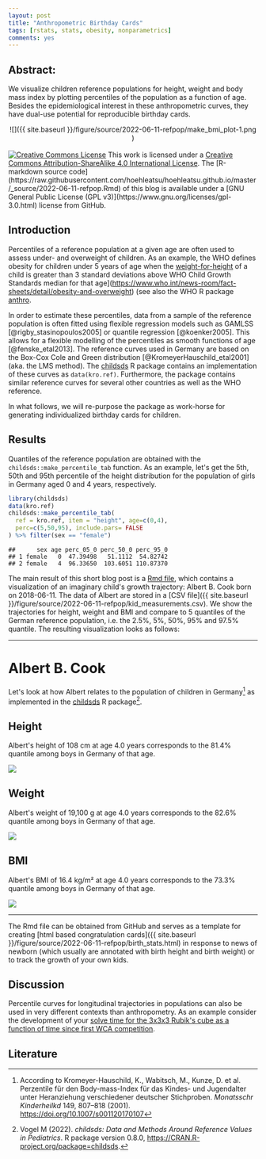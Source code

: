 ```yaml
---
layout: post
title: "Anthropometric Birthday Cards"
tags: [rstats, stats, obesity, nonparametrics]
comments: yes
---
```


 <!-- bibliography: /Users/hoehle/Literature/Bibtex/jabref.bib -->




## Abstract:

We visualize children reference populations for height, weight and body mass index by plotting percentiles of the population as a function of age. Besides the epidemiological interest in these anthropometric curves, they have dual-use potential for reproducible birthday cards.

<center>
![]({{ site.baseurl }}/figure/source/2022-06-11-refpop/make_bmi_plot-1.png )
</center>

<br>
<a rel="license" href="http://creativecommons.org/licenses/by-sa/4.0/"><img alt="Creative Commons License" style="border-width:0" src="https://i.creativecommons.org/l/by-sa/4.0/88x31.png"/></a>
This work is licensed under a <a rel="license"
href="http://creativecommons.org/licenses/by-sa/4.0/">Creative Commons
Attribution-ShareAlike 4.0 International License</a>.
The [R-markdown source code](https://raw.githubusercontent.com/hoehleatsu/hoehleatsu.github.io/master/_source/2022-06-11-refpop.Rmd) of this blog is available under a [GNU General Public License (GPL v3)](https://www.gnu.org/licenses/gpl-3.0.html) license from GitHub.

## Introduction

Percentiles of a reference population at a given age are often used to assess under- and overweight of children. As an example, the WHO defines 
obesity for children under 5 years of age when the [weight-for-height](https://cdn.who.int/media/docs/default-source/child-growth/child-growth-standards/indicators/weight-for-length-height/cht-wfl-girls-z-0-2.pdf?sfvrsn=a683172c_11) of a child is greater than 3 standard deviations above WHO Child Growth Standards median for that age](https://www.who.int/news-room/fact-sheets/detail/obesity-and-overweight) (see also the WHO R package [anthro](https://cran.r-project.org/web/packages/anthro/index.html).

In order to estimate these percentiles, data from a sample of the reference population is often fitted using flexible regression models such as GAMLSS [@rigby_stasinopoulos2005] or quantile regression [@koenker2005]. This allows for a flexible modelling of the percentiles as smooth functions of age [@fenske_etal2013]. The reference curves used in Germany are based on the Box-Cox Cole and Green distribution [@KromeyerHauschild_etal2001] (aka. the LMS method).
The [childsds](https://cran.r-project.org/web/packages/childsds/index.html) R package contains an implementation of these curves as `data(kro.ref)`. Furthermore, the package contains similar reference curves for several other countries as well as the WHO reference. 

In what follows, we will re-purpose the package as work-horse for generating individualized birthday cards for children.

## Results

Quantiles of the reference population are obtained with the `childsds::make_percentile_tab` function. As an example, let's get the 5th, 50th and 95th percentile of the height distribution for the population of girls in Germany aged 0 and 4 years, respectively.


```r
library(childsds)
data(kro.ref)
childsds::make_percentile_tab(
  ref = kro.ref, item = "height", age=c(0,4),
  perc=c(5,50,95), include.pars= FALSE
) %>% filter(sex == "female") 
```

```
##      sex age perc_05_0 perc_50_0 perc_95_0
## 1 female   0  47.39498   51.1112  54.82742
## 2 female   4  96.33650  103.6051 110.87370
```


The main result of this short blog post is a [Rmd file](https://github.com/hoehleatsu/hoehleatsu.github.io/blob/master/figure/source/2022-06-11-refpop/birth_stats.Rmd), which contains a visualization of an imaginary child's growth trajectory: Albert B. Cook born on 2018-06-11. The data of Albert are stored in a [CSV file]({{ site.baseurl }}/figure/source/2022-06-11-refpop/kid_measurements.csv). We show the trajectories for height, weight and BMI and compare to 5 quantiles of the German reference population, i.e. the 2.5%, 5%, 50%, 95% and 97.5% quantile. The resulting visualization looks as follows:

<hr>

<!--
---
title: "Birth statistics"
author: ""
date: '2022-06-11'
output:
  html_document: default
  pdf_document: default
editor_options:
 chunk_output_type: console
---
-->
<!-- 
Remove above comment to make this into an Rmd file. This was commented in order
     for Jekyll not to accidently process the page when creating the blog
-->
















# Albert B. Cook

Let's look at how Albert relates to the population of children in Germany[^1] as implemented in the [childsds](https://cran.r-project.org/web/packages/childsds/index.html) R package[^2].

## Height

Albert's height of 108 cm at age 4.0 years corresponds to the 81.4% quantile among boys in Germany of that age.

<img src="{{ site.baseurl }}/figure/source/2022-06-11-refpop/make_height_plot-1.png" style="display: block; margin: auto;" />


## Weight

Albert's weight of 19,100 g at age 4.0 years corresponds to the 82.6% quantile among boys in Germany of that age.

<img src="{{ site.baseurl }}/figure/source/2022-06-11-refpop/make_weight_plot-1.png" style="display: block; margin: auto;" />

## BMI

Albert's BMI of 16.4 kg/m² at age 4.0 years corresponds to the 73.3% quantile among boys in Germany of that age.

<img src="{{ site.baseurl }}/figure/source/2022-06-11-refpop/make_bmi_plot-1.png" style="display: block; margin: auto;" />



 


[^1]: According to Kromeyer-Hauschild, K., Wabitsch, M., Kunze, D. et al. Perzentile für den Body-mass-Index für das Kindes- und Jugendalter unter Heranziehung verschiedener deutscher Stichproben. *Monatsschr Kinderheilkd* 149, 807–818 (2001). https://doi.org/10.1007/s001120170107

[^2]: Vogel M (2022). _childsds: Data and Methods Around Reference Values in Pediatrics_. R package version 0.8.0,
<https://CRAN.R-project.org/package=childsds>.
<hr>

The Rmd file can be obtained from GitHub and serves as a template for creating [html based congratulation cards]({{ site.baseurl }}/figure/source/2022-06-11-refpop/birth_stats.html) in response to news of newborn (which usually are annotated with birth height and birth weight) or to track the growth of your own kids.

## Discussion

Percentile curves for longitudinal trajectories in populations can also be used in very different contexts than anthropometry. As an example consider the development of your [solve time for the 3x3x3 Rubik's cube as a function of time since first WCA competition](https://staff.math.su.se/hoehle/blog/2019/05/06/wcamining.html). 


## Literature



